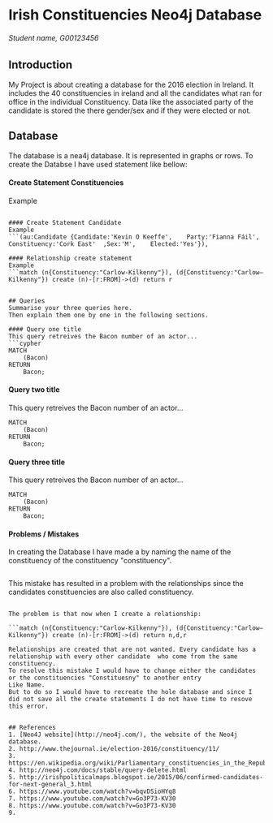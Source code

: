 # Irish Constituencies Neo4j Database
###### Student name, G00123456

## Introduction
My Project is about creating a database for the 2016 election in Ireland.
It includes the 40 constituencies in ireland and all the candidates what ran for office in the individual 
Constituency.
Data like the associated party of the candidate is stored the there gender/sex and if they were elected or not.



## Database
The database is a nea4j database. It is represented in graphs or rows.
To create the Databse I have used statement like bellow:

#### Create Statement Constituencies
Example
```(j:Constituencies { Constituency:'Dublin Bay North', Population :'146,512', Parlamentery_Seats:'5'}),

#### Create Statement Candidate
Example
```(au:Candidate {Candidate:'Kevin O Keeffe',    Party:'Fianna Fáil',    Constituency:'Cork East'  ,Sex:'M',    Elected:'Yes'}),

#### Relationship create statement
Example
```match (n{Constituency:"Carlow-Kilkenny"}), (d{Constituency:"Carlow–Kilkenny"}) create (n)-[r:FROM]->(d) return r


## Queries
Summarise your three queries here.
Then explain them one by one in the following sections.

#### Query one title
This query retreives the Bacon number of an actor...
```cypher
MATCH
	(Bacon)
RETURN
	Bacon;
```

#### Query two title
This query retreives the Bacon number of an actor...
```cypher
MATCH
	(Bacon)
RETURN
	Bacon;
```

#### Query three title
This query retreives the Bacon number of an actor...
```cypher
MATCH
	(Bacon)
RETURN
	Bacon;
```
#### Problems / Mistakes
In creating the Database I have made a by naming the name of the constituency of the constituency "constituency".

```CREATE (j:Constituencies { Constituency:'Dublin Bay North', Population :'146,512', Parlamentery_Seats:'5'}),

```
This mistake has resulted in a problem with the relationships since the candidates constituencies are also called constituency.

```(au:Candidate {Candidate:'Kevin O Keeffe',    Party:'Fianna Fáil',    Constituency:'Cork East'  ,Sex:'M',    Elected:'Yes'}),

The problem is that now when I create a relationship:

```match (n{Constituency:"Carlow-Kilkenny"}), (d{Constituency:"Carlow–Kilkenny"}) create (n)-[r:FROM]->(d) return n,d,r

Relationships are created that are not wanted. Every candidate has a relationship with every other candidate  who come from the same 
constituency.
To resolve this mistake I would have to change either the candidates or the constituencies "Constituesny" to another entry
Like Name.
But to do so I would have to recreate the hole database and since I did not save all the create statements I do not have time to resove this error.


## References
1. [Neo4J website](http://neo4j.com/), the website of the Neo4j database.
2. http://www.thejournal.ie/election-2016/constituency/11/
3. https://en.wikipedia.org/wiki/Parliamentary_constituencies_in_the_Republic_of_Ireland
4. http://neo4j.com/docs/stable/query-delete.html
5. http://irishpoliticalmaps.blogspot.ie/2015/06/confirmed-candidates-for-next-general_3.html
6. https://www.youtube.com/watch?v=bqvDSioHYq8
7. https://www.youtube.com/watch?v=Go3P73-KV30
8. https://www.youtube.com/watch?v=Go3P73-KV30
9. 

